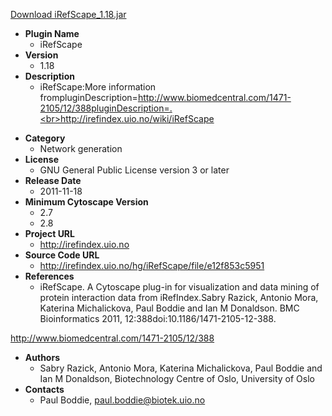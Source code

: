 <a href="iRefScape_1.18.jar">Download iRefScape_1.18.jar</a>

* __Plugin Name__
  * iRefScape
* __Version__
  * 1.18
* __Description__
  * iRefScape:More information frompluginDescription=http://www.biomedcentral.com/1471-2105/12/388pluginDescription=.<br>http://irefindex.uio.no/wiki/iRefScape<p>
* __Category__
  * Network generation
* __License__
  * GNU General Public License version 3 or later
* __Release Date__
  * 2011-11-18
* __Minimum Cytoscape Version__
  * 2.7
  * 2.8
* __Project URL__
  * http://irefindex.uio.no
* __Source Code URL__
  * http://irefindex.uio.no/hg/iRefScape/file/e12f853c5951
* __References__
  * iRefScape. A Cytoscape plug-in for visualization and data mining of protein interaction data from iRefIndex.Sabry Razick, Antonio Mora, Katerina Michalickova, Paul Boddie and Ian M Donaldson. BMC Bioinformatics 2011, 12:388doi:10.1186/1471-2105-12-388.

http://www.biomedcentral.com/1471-2105/12/388
* __Authors__
  * Sabry Razick, Antonio Mora, Katerina Michalickova, Paul Boddie and Ian M Donaldson, Biotechnology Centre of Oslo, University of Oslo
* __Contacts__
  * Paul Boddie, paul.boddie@biotek.uio.no
